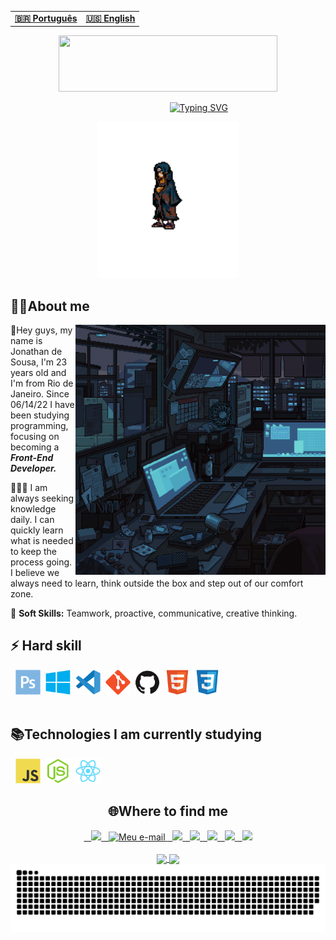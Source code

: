 

<table align="center">
  <tr>
    <td>
      <b>
        <a href="">🇧🇷 Português</a>
      </b>
    </td>
    <td>
      <b>
        <a href="https://github.com/jonathandesb/jonathandesb/blob/main/README.md">🇺🇸 English</a>
      </b>
    </td>
  </tr>
</table>
<div align="center" >
  <img width="350px" height=90px" src="./assets/helloworld.gif">

   &nbsp; &nbsp;  &nbsp; &nbsp; &nbsp; &nbsp; &nbsp; &nbsp; &nbsp; &nbsp; &nbsp; &nbsp; &nbsp;[![Typing SVG](https://readme-typing-svg.herokuapp.com?font=Fira+Code&pause=1000&color=0086F7&width=435&lines=My+name+is+Jonathan+de+Sousa;+Welcome+to+my+profile++%F0%9F%A7%99%F0%9F%8F%BE%E2%80%8D%E2%99%82%EF%B8%8F)](https://git.io/typing-svg)
</div>

<div align="center">
    <img   height= "250px" src="./assets/itachi02.gif">
</div>
<div>
    <h2>👨‍💻About me</h2>
    <img align="right" height="400px" src="./assets/pc.gif">
     📌Hey guys, my name is Jonathan de Sousa, I'm 23 years old and I'm from Rio de Janeiro. Since 06/14/22 I have been studying programming, focusing on becoming a <b><i>Front-End Developer.</i></b></p>
    💆🏽‍♂️ I am always seeking knowledge daily. I can quickly learn what is needed to keep the process going. I believe we always need to learn, think outside the box and step out of our comfort zone.</p>  
    🧬 <b>Soft Skills:</b> Teamwork, proactive, communicative, creative thinking.</p>
    <div>
      <h2> ⚡ Hard skill</h2>
       &nbsp; <img height="40px" src="./assets/photoshop.svg"> 
       &nbsp;<img height="40px" src="./assets/windows.svg">
       &nbsp;<img height="40px" src="./assets/vscoode.svg">
       &nbsp;<img height="40px" src="./assets/git.svg">
       &nbsp;<img height="40px" src="./assets/github.svg">
       &nbsp;<img height="40px" src="./assets/html5-original.svg">
       &nbsp;<img height="40px" src="./assets/css3-original.svg"> 
    </div>
    <br>
    <h2>📚Technologies I am currently studying</h2>
      &nbsp; <img height="40px" src="./assets/javascript.svg"> 
       &nbsp;<img height="40px" src="./assets/notejs.svg">
       &nbsp;<img height="40px" src="./assets/react.svg">
</div>
<div>
<h2 align="center">🌐Where to find me</h2>
  <div align="center">
    <a href="https://github.com/jonathandesb" target="_blank">
      &nbsp;&nbsp; <img height="32px" src="https://img.shields.io/badge/GitHub-100000?style=for-the-badge&logo=github&logoColor=white">
    </a>
    <a href="mailto:jonathandsb20@gmail.com">
       &nbsp; <img height="32px" src="https://img.shields.io/badge/Gmail-D14836?style=for-the-badge&logo=gmail&logoColor=white" alt="Meu e-mail">
    </a>
    <a href="https://t.me/jonthandesb" target="_blank">
    &nbsp; <img height="32px" src="https://img.shields.io/badge/Telegram-2CA5E0?style=for-the-badge&logo=telegram&logoColor=white">
    </a>
    <a href="https://www.linkedin.com/in/jonathan-de-sousa-064a5722a/" target="_blank">
      &nbsp; <img height="32px" src="https://img.shields.io/badge/LinkedIn-0077B5?style=for-the-badge&logo=linkedin&logoColor=white">
    </a>
    <a href="https://www.instagram.com/jonathandesb_/" target="_blank">
    &nbsp; <img height="32px" src="https://img.shields.io/badge/Instagram-E4405F?style=for-the-badge&logo=instagram&logoColor=white">
    <a href="https://www.behance.net/jotartes">
      &nbsp; <img height="32px" src="https://img.shields.io/badge/-Behance-blue?style=for-the-badge&logo=behance&logoColor=white">
    </a>
    <a href="https://www.deviantart.com/zyoshii" target="_blank">
      &nbsp; <img height="32px" src="https://img.shields.io/badge/DeviantArt-05CC47?style=for-the-badge&logo=deviantart&logoColor=white">

  </div><br>
    <div align="center">
    <a href="https://github.com/jonathandesb">
      <img height="130em" align="center" src="https://github-readme-streak-stats.herokuapp.com?user=jonathandesb&theme=radical">
      <img height="130em" align="center" src="https://github-readme-stats.vercel.app/api?username=jonathandesb&show_icons=true&theme=radical">
 
 <div align="center">

 <img alt="github contribution snake animation" src="https://github.com/jonathandesb/jonathandesb/blob/output/github-contribution-grid-snake.svg">
    </div>
  </div>
</div>
  

